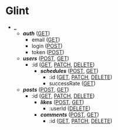 # Glint

- ***_***
	- ***auth*** ([GET](auth))
		- email ([GET](auth?id=이메일-인증))
		- login ([POST](auth?id=로그인))
		- token ([POST](auth?id=토큰-재생성))
	- ***users*** ([POST](users?id=유저-생성), [GET](users?id=모든-유저))
		- :id ([GET](users?id=유저), [PATCH](users?id=유저-수정), [DELETE](users?id=유저-삭제))
			- ***schedules*** ([POST](users/-id/schedules?id=일정-생성), [GET](users/-id/schedules?id=모든-일정))
				- :id ([GET](users/-id/schedules?id=일정), [PATCH](users/-id/schedules?id=일정-수정), [DELETE](users/-id/schedules?id=일정-삭제))
				- successRate ([GET](users/-id/schedules?id=유저-성공률))
	- ***posts*** ([POST](posts?id=게시글-생성), [GET](posts?id=모든-게시글))
		- :id ([GET](posts?id=게시글), [PATCH](posts?id=게시글-수정), [DELETE](posts?id=게시글-삭제))
			- ***likes*** ([POST](posts/-id/likes?id=좋아요-생성), [GET](posts/-id/likes?id=모든-좋아요))
				- :userId ([DELETE](posts/-id/likes?id=좋아요-삭제))
			- ***comments*** ([POST](posts/-id/comments?id=댓글-생성), [GET](posts/-id/comments?id=모든-댓글))
				- :id ([GET](posts/-id/comments?id=댓글), [PATCH](posts/-id/comments?id=댓글-수정), [DELETE](posts/-id/comments?id=댓글-삭제))